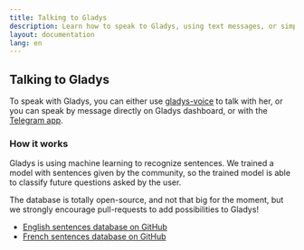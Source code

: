 ```yaml
---
title: Talking to Gladys
description: Learn how to speak to Gladys, using text messages, or simply your voice!
layout: documentation
lang: en
---
```


## Talking to Gladys

To speak with Gladys, you can either use [gladys-voice](https://github.com/GladysProject/gladys-voice) to talk with her, or you can speak by message directly on Gladys dashboard, or with the [Telegram app](https://developer.gladysproject.com/en/modules/telegram).

### How it works

Gladys is using machine learning to recognize sentences. We trained a model with sentences given by the community, so the trained model is able to classify future questions asked by the user.

The database is totally open-source, and not that big for the moment, but we strongly encourage pull-requests to add possibilities to Gladys! 

- [English sentences database on GitHub](https://github.com/GladysProject/gladys-data/blob/master/sentences/v2/en.json)
- [French sentences database on GitHub](https://github.com/GladysProject/gladys-data/blob/master/sentences/v2/fr.json)

